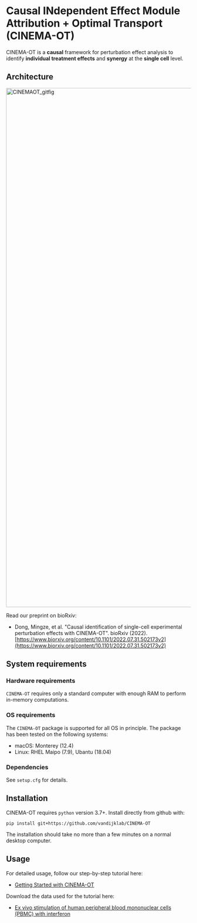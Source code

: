 # Causal INdependent Effect Module Attribution + Optimal Transport (CINEMA-OT)

CINEMA-OT is a **causal** framework for perturbation effect analysis to identify **individual treatment effects** and **synergy** at the **single cell** level.

## Architecture

<img width="1411" alt="CINEMAOT_gitfig" src="https://user-images.githubusercontent.com/68533876/204625392-f4de2fd1-8cd0-4aac-81f8-6155b52a7630.png">


Read our preprint on bioRxiv:

- Dong, Mingze, et al. "Causal identification of single-cell experimental perturbation effects with CINEMA-OT". bioRxiv (2022).
[https://www.biorxiv.org/content/10.1101/2022.07.31.502173v2](https://www.biorxiv.org/content/10.1101/2022.07.31.502173v2)

## System requirements
### Hardware requirements
`CINEMA-OT` requires only a standard computer with enough RAM to perform in-memory computations.
### OS requirements
The `CINEMA-OT` package is supported for all OS in principle. The package has been tested on the following systems:
* macOS: Monterey (12.4)
* Linux: RHEL Maipo (7.9), Ubantu (18.04)
### Dependencies
See `setup.cfg` for details.

## Installation
CINEMA-OT requires `python` version 3.7+.  Install directly from github with:

    pip install git+https://github.com/vandijklab/CINEMA-OT

The installation should take no more than a few minutes on a normal desktop computer.


## Usage

For detailed usage, follow our step-by-step tutorial here:

- [Getting Started with CINEMA-OT](https://github.com/vandijklab/CINEMA-OT/blob/main/cinemaot_tutorial.ipynb)

Download the data used for the tutorial here:

- [Ex vivo stimulation of human peripheral blood mononuclear cells (PBMC) with interferon](https://drive.google.com/file/d/1A3rNdgfiXFWhCUOoUfJ-AiY7AAOU0Ie3/view?usp=sharing)
